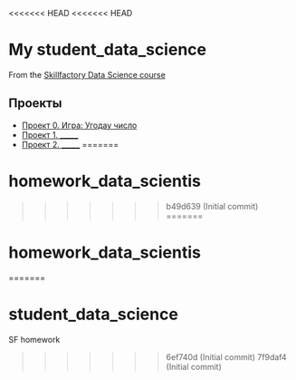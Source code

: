 <<<<<<< HEAD
<<<<<<< HEAD
# My student_data_science
From the [Skillfactory Data Science course](https://skillfactory.ru/data_science)

## Проекты

* [Проект 0. Игра: Угодау число](https://github.com/AraratMar/student_data_science/tree/branch/project_0)
* [Проект 1. _____](_____)
* [Проект 2. _____](_____)
=======
# homework_data_scientis
>>>>>>> b49d639 (Initial commit)
=======
# homework_data_scientis
=======
# student_data_science
SF homework
>>>>>>> 6ef740d (Initial commit)
>>>>>>> 7f9daf4 (Initial commit)
